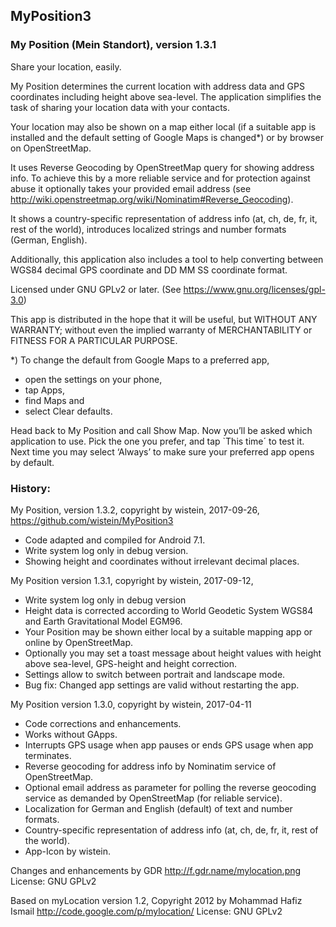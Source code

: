 ## MyPosition3
 
### My Position (Mein Standort), version 1.3.1
 
Share your location, easily.
 
My Position determines the current location with address data and GPS coordinates including height above sea-level. 
The application simplifies the task of sharing your location data with your contacts.
 
Your location may also be shown on a map either local (if a suitable app is installed and the default setting of Google Maps is changed*) or by browser on OpenStreetMap.

It uses Reverse Geocoding by OpenStreetMap query for showing address info. To achieve this by a more reliable service and for protection against abuse it optionally takes your provided email address (see http://wiki.openstreetmap.org/wiki/Nominatim#Reverse_Geocoding).
 
It shows a country-specific representation of address info (at, ch, de, fr, it, rest of the world), introduces localized strings and number formats (German, English).
 
Additionally, this application also includes a tool to help converting between WGS84 decimal GPS coordinate and DD MM SS coordinate format.

Licensed under GNU GPLv2 or later. (See https://www.gnu.org/licenses/gpl-3.0)
 
This app is distributed in the hope that it will be useful, but WITHOUT ANY WARRANTY; without even the implied warranty of MERCHANTABILITY or FITNESS FOR A PARTICULAR PURPOSE.

*) To change the default from Google Maps to a preferred app, 
- open the settings on your phone, 
- tap Apps, 
- find Maps and 
- select Clear defaults. 

Head back to My Position and call Show Map. 
Now you’ll be asked which application to use.
Pick the one you prefer, and tap `This time´ to test it. 
Next time you may select ‘Always’ to make sure your preferred app opens by default.

### History:
 
My Position, version 1.3.2,
copyright by wistein, 2017-09-26,
https://github.com/wistein/MyPosition3

  - Code adapted and compiled for Android 7.1.
  - Write system log only in debug version.
  - Showing height and coordinates without irrelevant decimal places.

My Position version 1.3.1, 
copyright by wistein, 2017-09-12,

  - Write system log only in debug version
  - Height data is corrected according to World Geodetic System WGS84 and Earth Gravitational Model EGM96.
  - Your Position may be shown either local by a suitable mapping app or online by OpenStreetMap.
  - Optionally you may set a toast message about height values with height above sea-level, GPS-height and height correction.
  - Settings allow to switch between portrait and landscape mode. 
  - Bug fix: Changed app settings are valid without restarting the app.
 
My Position version 1.3.0, 
copyright by wistein, 2017-04-11  

  - Code corrections and enhancements.
  - Works without GApps.
  - Interrupts GPS usage when app pauses or ends GPS usage when app terminates.
  - Reverse geocoding for address info by Nominatim service of OpenStreetMap.
  - Optional email address as parameter for polling the reverse geocoding service as demanded by OpenStreetMap (for reliable service).
  - Localization for German and English (default) of text and number formats.
  - Country-specific representation of address info (at, ch, de, fr, it, rest of the world).
  - App-Icon by wistein.
  
Changes and enhancements by GDR
http://f.gdr.name/mylocation.png
License: GNU GPLv2

Based on myLocation version 1.2,
Copyright 2012 by Mohammad Hafiz Ismail
http://code.google.com/p/mylocation/
License: GNU GPLv2
 
